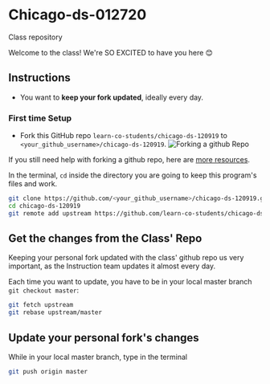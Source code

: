 # Chicago-ds-012720

Class repository

Welcome to the class! We're SO EXCITED to have you here 😊 


## Instructions

- You want to **keep your fork updated**, ideally every day.

### First time Setup

- Fork this GitHub repo `learn-co-students/chicago-ds-120919` to `<your_github_username>/chicago-ds-120919`.
![Forking a github Repo](https://help.github.com/assets/images/help/repository/fork_button.jpg)

If you still need help with forking a github repo, here are [more resources](https://help.github.com/en/github/getting-started-with-github/fork-a-repo).

In the terminal, `cd` inside the directory you are going to keep this program's files and work.

```bash
git clone https://github.com/<your_github_username>/chicago-ds-120919.git
cd chicago-ds-120919
git remote add upstream https://github.com/learn-co-students/chicago-ds-120919.git
```

## Get the changes from the Class' Repo
Keeping your personal fork updated with the class' github repo us very important, as the Instruction team updates it almost every day.

Each time you want to update, you have to be in your local master branch `git checkout master`:

```bash
git fetch upstream
git rebase upstream/master
```

## Update your personal fork's changes

While in your local master branch, type in the terminal

```bash
git push origin master
```

